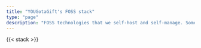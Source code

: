 ```yaml
---
title: "YOUGotaGift's FOSS stack"
type: "page"
description: "FOSS technologies that we self-host and self-manage. Some tools may be legacy and of limited use."
---
```


{{< stack >}}
